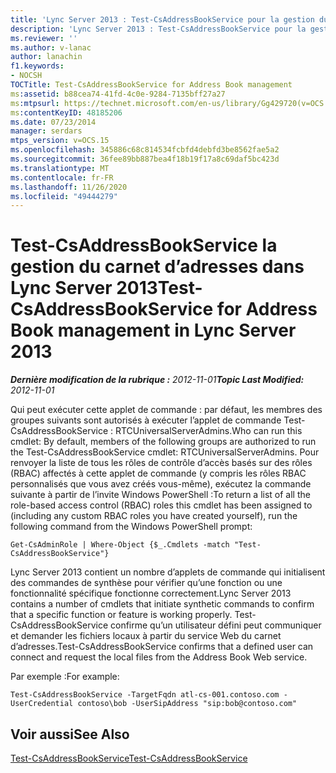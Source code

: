 ```yaml
---
title: 'Lync Server 2013 : Test-CsAddressBookService pour la gestion du carnet d’adresses'
description: 'Lync Server 2013 : Test-CsAddressBookService pour la gestion du carnet d’adresses.'
ms.reviewer: ''
ms.author: v-lanac
author: lanachin
f1.keywords:
- NOCSH
TOCTitle: Test-CsAddressBookService for Address Book management
ms:assetid: b88cea74-41fd-4c0e-9284-7135bff27a27
ms:mtpsurl: https://technet.microsoft.com/en-us/library/Gg429720(v=OCS.15)
ms:contentKeyID: 48185206
ms.date: 07/23/2014
manager: serdars
mtps_version: v=OCS.15
ms.openlocfilehash: 345886c68c814534fcbfd4debfd3be8562fae5a2
ms.sourcegitcommit: 36fee89bb887bea4f18b19f17a8c69daf5bc423d
ms.translationtype: MT
ms.contentlocale: fr-FR
ms.lasthandoff: 11/26/2020
ms.locfileid: "49444279"
---
```

# <a name="test-csaddressbookservice-for-address-book-management-in-lync-server-2013"></a><span data-ttu-id="cba49-103">Test-CsAddressBookService la gestion du carnet d’adresses dans Lync Server 2013</span><span class="sxs-lookup"><span data-stu-id="cba49-103">Test-CsAddressBookService for Address Book management in Lync Server 2013</span></span>

<div data-xmlns="http://www.w3.org/1999/xhtml">

<div class="topic" data-xmlns="http://www.w3.org/1999/xhtml" data-msxsl="urn:schemas-microsoft-com:xslt" data-cs="https://msdn.microsoft.com/">

<div data-asp="https://msdn2.microsoft.com/asp">



</div>

<div id="mainSection">

<div id="mainBody"><span data-ttu-id="cba49-104">

<span> </span></span><span class="sxs-lookup"><span data-stu-id="cba49-104">

<span> </span></span></span>

<span data-ttu-id="cba49-105">_**Dernière modification de la rubrique :** 2012-11-01_</span><span class="sxs-lookup"><span data-stu-id="cba49-105">_**Topic Last Modified:** 2012-11-01_</span></span>

<span data-ttu-id="cba49-106">Qui peut exécuter cette applet de commande : par défaut, les membres des groupes suivants sont autorisés à exécuter l’applet de commande Test-CsAddressBookService : RTCUniversalServerAdmins.</span><span class="sxs-lookup"><span data-stu-id="cba49-106">Who can run this cmdlet: By default, members of the following groups are authorized to run the Test-CsAddressBookService cmdlet: RTCUniversalServerAdmins.</span></span> <span data-ttu-id="cba49-107">Pour renvoyer la liste de tous les rôles de contrôle d’accès basés sur des rôles (RBAC) affectés à cette applet de commande (y compris les rôles RBAC personnalisés que vous avez créés vous-même), exécutez la commande suivante à partir de l’invite Windows PowerShell :</span><span class="sxs-lookup"><span data-stu-id="cba49-107">To return a list of all the role-based access control (RBAC) roles this cmdlet has been assigned to (including any custom RBAC roles you have created yourself), run the following command from the Windows PowerShell prompt:</span></span>

    Get-CsAdminRole | Where-Object {$_.Cmdlets -match "Test-CsAddressBookService"}

<span data-ttu-id="cba49-108">Lync Server 2013 contient un nombre d’applets de commande qui initialisent des commandes de synthèse pour vérifier qu’une fonction ou une fonctionnalité spécifique fonctionne correctement.</span><span class="sxs-lookup"><span data-stu-id="cba49-108">Lync Server 2013 contains a number of cmdlets that initiate synthetic commands to confirm that a specific function or feature is working properly.</span></span> <span data-ttu-id="cba49-109">Test-CsAddressBookService confirme qu’un utilisateur défini peut communiquer et demander les fichiers locaux à partir du service Web du carnet d’adresses.</span><span class="sxs-lookup"><span data-stu-id="cba49-109">Test-CsAddressBookService confirms that a defined user can connect and request the local files from the Address Book Web service.</span></span>

<span data-ttu-id="cba49-110">Par exemple :</span><span class="sxs-lookup"><span data-stu-id="cba49-110">For example:</span></span>

    Test-CsAddressBookService -TargetFqdn atl-cs-001.contoso.com -UserCredential contoso\bob -UserSipAddress "sip:bob@contoso.com"

<div>

## <a name="see-also"></a><span data-ttu-id="cba49-111">Voir aussi</span><span class="sxs-lookup"><span data-stu-id="cba49-111">See Also</span></span>


[<span data-ttu-id="cba49-112">Test-CsAddressBookService</span><span class="sxs-lookup"><span data-stu-id="cba49-112">Test-CsAddressBookService</span></span>](https://docs.microsoft.com/powershell/module/skype/Test-CsAddressBookService)  
  

<span data-ttu-id="cba49-113"></div>

</div>

<span> </span>

</div>

</div>

</span><span class="sxs-lookup"><span data-stu-id="cba49-113"></div>

</div>

<span> </span>

</div>

</div>

</span></span></div>

